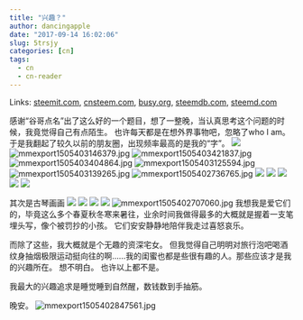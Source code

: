 ```yaml
---
title: "兴趣？"
author: dancingapple
date: "2017-09-14 16:02:06"
slug: 5trsjy
categories: [cn]
tags: 
  - cn
  - cn-reader
---
```


Links: [steemit.com](https://steemit.com/cn/@dancingapple/5trsjy), [cnsteem.com](https://cnsteem.com/cn/@dancingapple/5trsjy), [busy.org](https://busy.org/cn/@dancingapple/5trsjy), [steemdb.com](https://steemdb.com/cn/@dancingapple/5trsjy), [steemd.com](https://steemd.com/cn/@dancingapple/5trsjy)

感谢“谷哥点名”出了这么好的一个题目，想了一整晚，当认真思考这个问题的时候，我竟觉得自己有点陌生。
也许每天都是在想外界事物吧，忽略了who I  am。
于是我翻起了较久以前的朋友圈，出现频率最高的是我的“字”。
![](https://steemitimages.com/DQmbUPQYDEFob69BQBSAHovb4KHChmAGH5RVUFA738V8mNn/image.png)
![mmexport1505403146379.jpg](https://steemitimages.com/DQmdGmnuHibXc4DigqHr1SqwPpwjbva1BrrCn2xYry91PeN/mmexport1505403146379.jpg)
![mmexport1505403421837.jpg](https://steemitimages.com/DQma6XhveKgBjStFDDZDDqeDpnRsUswxxswFcp6DXtycPqH/mmexport1505403421837.jpg)
![mmexport1505403404864.jpg](https://steemitimages.com/DQmNfJX7d3X5h7zCx6R5R8uVTGFcHUkZg5UbGnDLU7Lt4K6/mmexport1505403404864.jpg)
![mmexport1505403125594.jpg](https://steemitimages.com/DQmdr6CAMZPLE7xVUo7RC8K1gjLt91C65hp1DMU3RCjTnsy/mmexport1505403125594.jpg)
![mmexport1505403139265.jpg](https://steemitimages.com/DQmZzDtGRCxeCGyurfjb7YVQZ2njUvGfpJsGp7kWEqJLG29/mmexport1505403139265.jpg)
![mmexport1505402736765.jpg](https://steemitimages.com/DQmQ58eAzF7tcDG8Mji95U5Do4aqGk57L1R3mx7BEZDrqKN/mmexport1505402736765.jpg)
![](https://steemitimages.com/DQmWeCKDHuGh2D9gcc8r15fq27csG9WiEBJNnJsvjT5Jnk5/image.png)
![](https://steemitimages.com/DQmXTLycSQC1QCcNtWN17dQW2pAAp9de7GSKe1ej1BUgTmZ/image.png)
![](https://steemitimages.com/DQmQmo2vtViytNCaH7q4pq74pPK8SUBadX6LSvBymMubTuF/image.png)
![](https://steemitimages.com/DQmYDrrd4qc1YNviuwqrwPpq9GBa7SakD7tEUru1RNvXmYz/image.png)
![](https://steemitimages.com/DQma9vT6C8gfF3ogatsXH7hDKXioaXTcJRXNqe9TCZsTC5T/image.png)

其次是古琴画画
![](https://steemitimages.com/DQmb2C2Ayf75iLpiaTjpfm5A76on71yeh2x614FoYpKAFpB/image.png)
![](https://steemitimages.com/DQmRvkiBaSqwTpYDWBJGbXUJN2WUhQz8YpcVJ4MSNAZGR1B/image.png)
![](https://steemitimages.com/DQmPH1tC5EbLDeJmRM7aX47jsHWMgPLigX77DhLfNagCeB8/image.png)
![](https://steemitimages.com/DQmTbAaakH9NiHABmWBps3SC6r4Ytisnu3skYNGbM9SNB12/image.png)
![mmexport1505402707060.jpg](https://steemitimages.com/DQmQ4ySeHNs7WnomN3pf1Kf32gvp9swVqTD1idaNat9Lan1/mmexport1505402707060.jpg)
我想我是爱它们的，毕竟这么多个春夏秋冬寒来暑往，业余时间我做得最多的大概就是握着一支笔埋头写，像个被罚抄的小孩。
它们安安静静地陪伴我走过喜怒哀乐。

而除了这些，我大概就是个无趣的资深宅女。
但我觉得自己明明对旅行泡吧喝酒纹身抽烟极限运动挺向往的啊……我的闺蜜也都是些很有趣的人。那些应该才是我的兴趣所在。
想不明白。
也许以上都不是。

我最大的兴趣追求是睡觉睡到自然醒，数钱数到手抽筋。

晚安。
![mmexport1505402847561.jpg](https://steemitimages.com/DQmdSjaz94CgnUNPLwL9i861nQXJnWnyShiVohj8Z71Y6wM/mmexport1505402847561.jpg)
